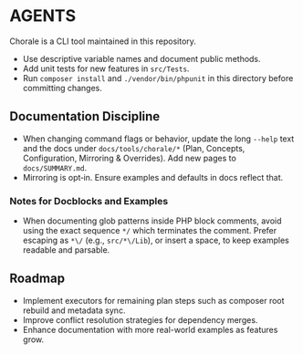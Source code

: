 # AGENTS

Chorale is a CLI tool maintained in this repository.

- Use descriptive variable names and document public methods.
- Add unit tests for new features in `src/Tests`.
- Run `composer install` and `./vendor/bin/phpunit` in this directory before committing changes.

## Documentation Discipline

- When changing command flags or behavior, update the long `--help` text and
  the docs under `docs/tools/chorale/*` (Plan, Concepts, Configuration,
  Mirroring & Overrides). Add new pages to `docs/SUMMARY.md`.
- Mirroring is opt‑in. Ensure examples and defaults in docs reflect that.

### Notes for Docblocks and Examples

- When documenting glob patterns inside PHP block comments, avoid using the exact sequence `*/` which terminates the comment. Prefer escaping as `*\/` (e.g., `src/*\/Lib`), or insert a space, to keep examples readable and parsable.

## Roadmap

- Implement executors for remaining plan steps such as composer root rebuild and metadata sync.
- Improve conflict resolution strategies for dependency merges.
- Enhance documentation with more real-world examples as features grow.
